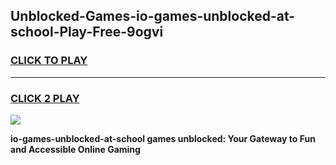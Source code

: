 
## Unblocked-Games-io-games-unblocked-at-school-Play-Free-9ogvi
<h3>
<a href="https://premium76.site?title=io-games-unblocked-at-school&ref=10A">CLICK TO PLAY</a></h3>
<hr>

<h3>
<a href="https://premium76.site?title=io-games-unblocked-at-school&ref=10A">CLICK 2 PLAY</a>
  
</h3>

<a href="https://premium76.site?title=io-games-unblocked-at-school&ref=10A"><img src="https://clearcache.store/games.png"></a>


**io-games-unblocked-at-school games unblocked: Your Gateway to Fun and Accessible Online Gaming**
